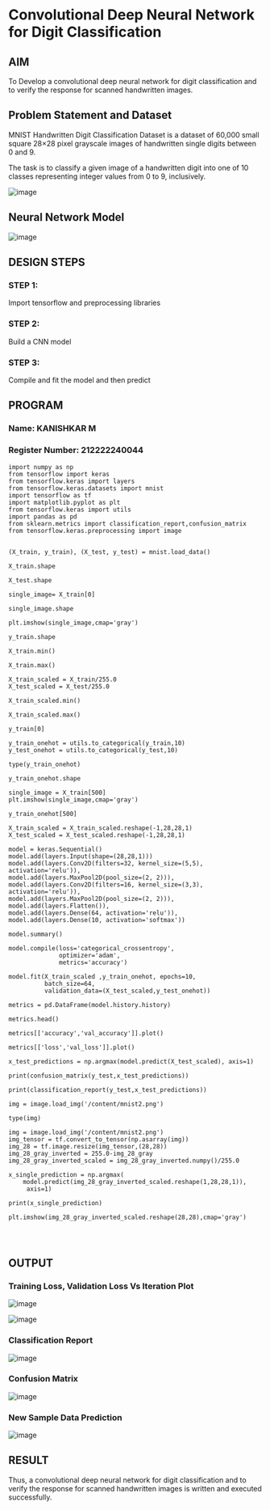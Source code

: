 # Convolutional Deep Neural Network for Digit Classification

## AIM

To Develop a convolutional deep neural network for digit classification and to verify the response for scanned handwritten images.

## Problem Statement and Dataset

MNIST Handwritten Digit Classification Dataset is a dataset of 60,000 small square 28×28 pixel grayscale images of handwritten single digits between 0 and 9.

The task is to classify a given image of a handwritten digit into one of 10 classes representing integer values from 0 to 9, inclusively.


![image](https://github.com/KANISHKAR2607/mnist-classification/assets/118886772/f16b39ad-90f9-49b6-9dc9-fe4e9f738751)


## Neural Network Model

![image](https://github.com/KANISHKAR2607/mnist-classification/assets/118886772/8a229c1b-648f-4856-97b6-a67b1828462c)



## DESIGN STEPS

### STEP 1:
Import tensorflow and preprocessing libraries
### STEP 2:

Build a CNN model
### STEP 3:
Compile and fit the model and then predict

## PROGRAM

### Name: KANISHKAR M
### Register Number: 212222240044

```PY
import numpy as np
from tensorflow import keras
from tensorflow.keras import layers
from tensorflow.keras.datasets import mnist
import tensorflow as tf
import matplotlib.pyplot as plt
from tensorflow.keras import utils
import pandas as pd
from sklearn.metrics import classification_report,confusion_matrix
from tensorflow.keras.preprocessing import image


(X_train, y_train), (X_test, y_test) = mnist.load_data()

X_train.shape

X_test.shape

single_image= X_train[0]

single_image.shape

plt.imshow(single_image,cmap='gray')

y_train.shape

X_train.min()

X_train.max()

X_train_scaled = X_train/255.0
X_test_scaled = X_test/255.0

X_train_scaled.min()

X_train_scaled.max()

y_train[0]

y_train_onehot = utils.to_categorical(y_train,10)
y_test_onehot = utils.to_categorical(y_test,10)

type(y_train_onehot)

y_train_onehot.shape

single_image = X_train[500]
plt.imshow(single_image,cmap='gray')

y_train_onehot[500]

X_train_scaled = X_train_scaled.reshape(-1,28,28,1)
X_test_scaled = X_test_scaled.reshape(-1,28,28,1)

model = keras.Sequential()
model.add(layers.Input(shape=(28,28,1)))
model.add(layers.Conv2D(filters=32, kernel_size=(5,5),  activation='relu')),
model.add(layers.MaxPool2D(pool_size=(2, 2))),
model.add(layers.Conv2D(filters=16, kernel_size=(3,3), activation='relu')),
model.add(layers.MaxPool2D(pool_size=(2, 2))),
model.add(layers.Flatten()),
model.add(layers.Dense(64, activation='relu')),
model.add(layers.Dense(10, activation='softmax'))

model.summary()

model.compile(loss='categorical_crossentropy',
              optimizer='adam',
              metrics='accuracy')

model.fit(X_train_scaled ,y_train_onehot, epochs=10,
          batch_size=64,
          validation_data=(X_test_scaled,y_test_onehot))

metrics = pd.DataFrame(model.history.history)

metrics.head()

metrics[['accuracy','val_accuracy']].plot()

metrics[['loss','val_loss']].plot()

x_test_predictions = np.argmax(model.predict(X_test_scaled), axis=1)

print(confusion_matrix(y_test,x_test_predictions))

print(classification_report(y_test,x_test_predictions))

img = image.load_img('/content/mnist2.png')

type(img)

img = image.load_img('/content/mnist2.png')
img_tensor = tf.convert_to_tensor(np.asarray(img))
img_28 = tf.image.resize(img_tensor,(28,28))
img_28_gray_inverted = 255.0-img_28_gray
img_28_gray_inverted_scaled = img_28_gray_inverted.numpy()/255.0

x_single_prediction = np.argmax(
    model.predict(img_28_gray_inverted_scaled.reshape(1,28,28,1)),
     axis=1)

print(x_single_prediction)

plt.imshow(img_28_gray_inverted_scaled.reshape(28,28),cmap='gray')




```


## OUTPUT

### Training Loss, Validation Loss Vs Iteration Plot

![image](https://github.com/KANISHKAR2607/mnist-classification/assets/118886772/751f23c6-c14c-4804-bdd8-577f3ecfb036)


![image](https://github.com/KANISHKAR2607/mnist-classification/assets/118886772/d7fc116f-9b88-4019-9bd6-1632c6cbe9fd)




### Classification Report

![image](https://github.com/KANISHKAR2607/mnist-classification/assets/118886772/03d433ff-36a0-4e04-9688-e7a532f0a4f5)




### Confusion Matrix

![image](https://github.com/KANISHKAR2607/mnist-classification/assets/118886772/1b90c4d9-06dc-480c-bd7a-4dc757b03618)



### New Sample Data Prediction

![image](https://github.com/KANISHKAR2607/mnist-classification/assets/118886772/88fb0557-dd59-44b7-934c-319226be9bef)



## RESULT
Thus, a convolutional deep neural network for digit classification and to verify the response for scanned handwritten images is written and executed successfully.

